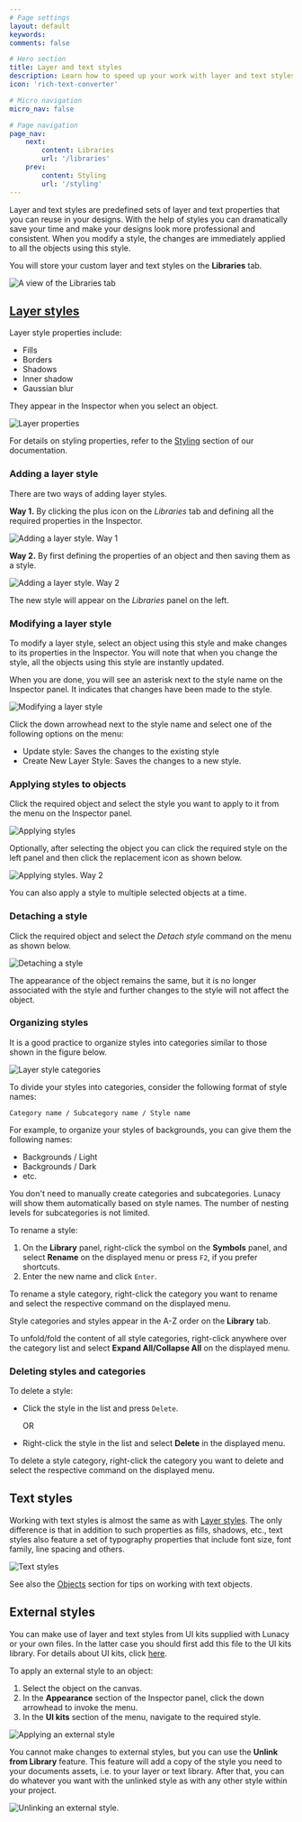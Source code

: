 ```yaml
---
# Page settings
layout: default
keywords:
comments: false

# Hero section
title: Layer and text styles
description: Learn how to speed up your work with layer and text styles
icon: 'rich-text-converter'

# Micro navigation
micro_nav: false

# Page navigation
page_nav:
    next:
        content: Libraries
        url: '/libraries'
    prev:
        content: Styling
        url: '/styling'
---
```


Layer and text styles are predefined sets of layer and text properties that you can reuse in your designs. With the help of styles you can dramatically save your time and make your designs look more professional and consistent.  When you modify a style, the changes are immediately applied to all the objects using this style.

You will store your custom layer and text styles on the **Libraries** tab.

![A view of the Libraries tab](public/tabs3.gif)

## [Layer styles](#layer-styles)

Layer style properties include:

* Fills
* Borders
* Shadows
* Inner shadow
* Gaussian blur

They appear in the Inspector when you select an object.

![Layer properties](public/properties_new.png)

For details on styling properties, refer to the [Styling](https://docs.icons8.com/styling) section of our documentation.

### Adding a layer style

There are two ways of adding layer styles.

**Way 1.** By clicking the plus icon on the *Libraries* tab and defining all the required properties in the Inspector.

![Adding a layer style. Way 1](public/addstyle_new.png)

**Way 2.** By first defining the properties of an object and then saving them as a style.

![Adding a layer style. Way 2](public/addstyle2_new.png)

The new style will appear on the *Libraries* panel on the left.

### Modifying a layer style

To modify a layer style, select an object using this style and make changes to its properties in the Inspector. You will note that when you change the style, all the objects using this style are instantly updated.

When you are done, you will see an asterisk next to the style name on the Inspector panel. It indicates that changes have been made to the style.

![Modifying a layer style](public/modifystyle_new.png)

Click the down arrowhead next to the style name and select one of the following options on the menu:

* Update style: Saves the changes to the existing style
* Create New Layer Style: Saves the changes to a new style.

### Applying styles to objects

Click the required object and select the style you want to apply to it from the menu on the Inspector panel.

![Applying styles](public/applyingstyles_new.png)

Optionally, after selecting the object you can click the required style on the left panel and then click the replacement icon as shown below.

![Applying styles. Way 2](public/applyingstyles2_new.png)

You can also apply a style to multiple selected objects at a time.

### Detaching a style

Click the required object and select the *Detach style* command on the menu as shown below.

![Detaching a style](public/detaching.png)

The appearance of the object remains the same, but it is no longer associated with the style and further changes to the style will not affect the object.

### Organizing styles

It is a good practice to organize styles into categories similar to those shown in the figure below.

![Layer style categories](public/layers-organizing.png)

To divide your styles into categories, consider the following format of style names:

`Category name / Subcategory name / Style name`  

For example, to organize your styles of backgrounds, you can give them the following names:

* Backgrounds / Light
* Backgrounds / Dark
* etc.

You don't need to manually create categories and subcategories. Lunacy will show them automatically based on style names. The number of nesting levels for subcategories is not limited.

To rename a style:

1. On the **Library** panel, right-click the symbol on the **Symbols** panel, and select **Rename** on the displayed menu or press  `F2`, if you prefer shortcuts.
2. Enter the new name and click `Enter`.

To rename a style category, right-click the category you want to rename and select the respective command on the displayed menu.

Style categories and styles appear in the A-Z order on the **Library** tab.

To unfold/fold the content of all style categories, right-click anywhere over the category list and select **Expand All/Collapse All** on the displayed menu.

### Deleting styles and categories

To delete a style:

* Click the style in the list and press `Delete`.

    OR
* Right-click the style in the list and select **Delete** in the displayed menu.

To delete a style category, right-click the category you want to delete and select the respective command on the displayed menu.

## Text styles

Working with text styles is almost the same as with [Layer styles](#layer-styles). The only difference is that in addition to such properties as fills, shadows, etc., text styles also feature a set of typography properties that include font size, font family, line spacing and others.

![Text styles](public/text.png)

See also the [Objects](https://docs.icons8.com/objects/#text) section for tips on working with text objects.

## External styles

You can make use of layer and text styles from UI kits supplied with Lunacy or your own files. In the latter case you should first add this file to the UI kits library. For details about UI kits, click [here](#https://docs.icons8.com/libraries/#ui-kits).

To apply an external style to an object:

1. Select the object on the canvas.
2. In the **Appearance** section of the Inspector panel, click the down arrowhead to invoke the menu.
3. In the **UI kits** section of the menu, navigate to the required style.

![Applying an external style](public/applyuikitstyle.gif)

You cannot make changes to external styles, but you can use the **Unlink from Library** feature. This feature will add a copy of the style you need to your documents assets, i.e. to your layer or text library. After that, you can do whatever you want with the unlinked style as with any other style within your project.

![Unlinking an external style](public/unlinkstlye.png).
